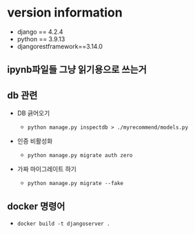# version information
* django == 4.2.4
* python == 3.9.13
* djangorestframework==3.14.0

## ipynb파일들 그냥 읽기용으로 쓰는거

## db 관련

* DB 긁어오기
  * `python manage.py inspectdb > ./myrecommend/models.py`

* 인증 비활성화
  * `python manage.py migrate auth zero`
* 가짜 마이그레이트 하기
  * `python manage.py migrate --fake`


## docker 명령어
  * `docker build -t djangoserver .`